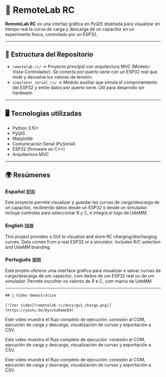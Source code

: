 # 🧪 RemoteLab RC

**RemoteLab RC** es una interfaz gráfica en PyQt5 diseñada para visualizar en tiempo real la curva de carga y descarga de un capacitor en un experimento físico, controlado por un ESP32.

---

## 📁 Estructura del Repositorio

- `remotelab-rc/` → Proyecto principal con arquitectura MVC (Modelo-Vista-Controlador). Se conecta por puerto serie con un ESP32 real que mide y devuelve los valores de tensión.
- `simulator_serial_rc/` → Módulo auxiliar que simula el comportamiento del ESP32 y emite datos por puerto serie. Útil para desarrollo sin hardware.

---

## 🖥️ Tecnologías utilizadas

- Python 3.10+
- PyQt5
- Matplotlib
- Comunicación Serial (PySerial)
- ESP32 (firmware en C++)
- Arquitectura MVC

---

## 🌍 Resúmenes

### Español 🇪🇸
Este proyecto permite visualizar y guardar las curvas de carga/descarga de un capacitor, recibiendo datos desde un ESP32 o desde un simulador. Incluye controles para seleccionar R y C, e integra el logo de UdeMM.

### English 🇬🇧
This project provides a GUI to visualize and store RC charging/discharging curves. Data comes from a real ESP32 or a simulator. Includes R/C selection and UdeMM branding.

### Português 🇧🇷
Este projeto oferece uma interface gráfica para visualizar e salvar curvas de carga/descarga de um capacitor, com dados de um ESP32 real ou de um simulador. Permite escolher os valores de R e C, com marca da UdeMM.

---

    
    ## 🎥 Video demostrativo

    [![Ver video](remotelab-rc/docs/gui_charge.png)](https://youtu.be/DysvSuRameE4)

Este video muestra el flujo completo de ejecución: conexión al COM, ejecución de carga y descarga, visualización de curvas y exportación a CSV.


Este video muestra el flujo completo de ejecución: conexión al COM, ejecución de carga y descarga, visualización de curvas y exportación a CSV.

Este video muestra el flujo completo de ejecución: conexión al COM, ejecución de carga y descarga, visualización de curvas y exportación a CSV.

